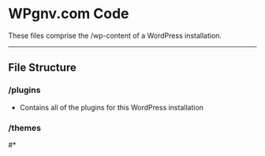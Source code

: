 # WPgnv.com Code
These files comprise the /wp-content of a WordPress installation.

- - -
## File Structure
### /plugins
* Contains all of the plugins for this WordPress installation

### /themes
#* 
